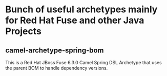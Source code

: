 # Bunch of useful archetypes mainly for Red Hat Fuse and other Java Projects

## camel-archetype-spring-bom

This is a Red Hat JBoss Fuse 6.3.0 Camel Spring DSL Archetype that uses the parent BOM to handle dependency versions.
